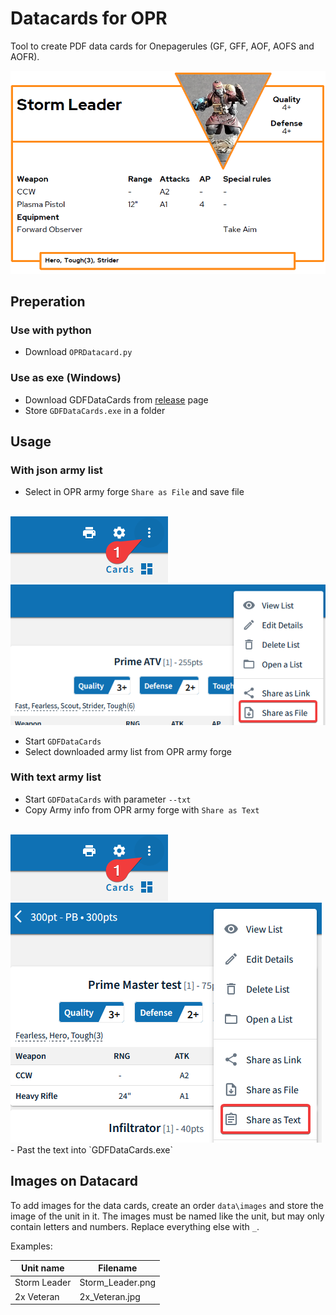 # Datacards for OPR

Tool to create PDF data cards for Onepagerules (GF, GFF, AOF, AOFS and AOFR).

<img src="img/datacard.png">

## Preperation

### Use with python

- Download `OPRDatacard.py`

### Use as exe (Windows)

- Download GDFDataCards from [release](https://github.com/JackGruber/OPRDataCards/releases) page
- Store `GDFDataCards.exe` in a folder

## Usage

### With json army list

- Select in OPR army forge `Share as File` and save file
<br/>
<img src="img/opr_army_forge_option.png"><br/>
<img src="img/opr_army_forge_json2.png"><br/>

- Start `GDFDataCards`
- Select downloaded army list from OPR army forge

### With text army list

- Start `GDFDataCards` with parameter `--txt`
- Copy Army info from OPR army forge with `Share as Text`
<br/>
<img src="img/opr_army_forge_option.png"><br/>
<img src="img/opr_army_forge_txt2.png">
- Past the text into `GDFDataCards.exe`

## Images on Datacard

To add images for the data cards, create an order `data\images` and store the image of the unit in it. The images must be named like the unit, but may only contain letters and numbers. Replace everything else with `_`.

Examples:

|Unit name|Filename|
|---|---|
|Storm Leader|Storm_Leader.png|
|2x Veteran|2x_Veteran.jpg|
